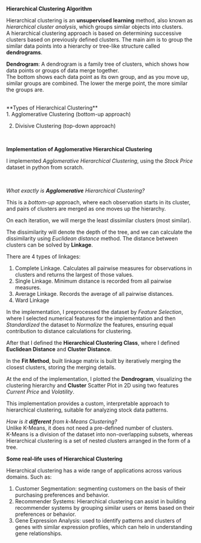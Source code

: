 **Hierarchical Clustering Algorithm** <br/>

Hierarchical clustering is an **unsupervised learning** method, also known as *hierarchical cluster analysis*, which groups similar objects into clusters.<br/>
A hierarchical clustering approach is based on determining successive clusters based on previously defined clusters. The main aim is to group the similar data points into a hierarchy or tree-like structure called **dendrograms**.<br/>

**Dendrogram**: A dendrogram is a family tree of clusters, which shows how data points or groups of data merge together.<br/> The bottom shows each data point as its own group, and as you move up, similar groups are combined. The lower the merge point, the more similar the groups are.

<br>                                                                                                                                                                                                                                                                 
**Types of Hierarchical Clustering** 
<br>
1. Agglomerative Clustering (bottom-up approach)

2. Divisive Clustering (top-down approach)  

<br>


**Implementation of Agglomerative Hierarchical Clustering** <br/>

I implemented *Agglomerative Hierarchical Clustering*, using the *Stock Price* dataset in python from scratch.

<br>

*What exactly is **Agglomerative** Hierarchical Clustering?* <br/>

This is a *bottom-up* approach, where each observation starts in its cluster, and pairs of clusters are merged as one moves up the hierarchy. <br/>

On each iteration, we will merge the least dissimilar clusters (most similar).<br/>

The dissimilarity will denote the depth of the tree, and we can calculate the dissimilarity using *Euclidean distance* method.
The distance between clusters can be solved by **Linkage**.<br/>

There are 4 types of linkages:<br/>

1. Complete Linkage. Calculates all pairwise measures for observations in clusters and returns the largest of those values.<br/>
2. Single Linkage. Minimum distance is recorded from all pairwise measures.<br/>
3. Average Linkage. Records the average of all pairwise distances.<br/>
4. Ward Linkage<br/>


In the implementation, I preprocessed the dataset by *Feature Selection*, where I selected numerical features for the implementation and then *Standardized* the dataset to *Normalize* the features, ensuring equal contribution to distance calculations for clustering.<br/>

After that I defined the **Hierarchical Clustering Class**, where I defined **Euclidean Distance** and **Cluster Distance**. <br/>

In the **Fit Method**, built linkage matrix is built by iteratively merging the closest clusters, storing the merging details. <br/>

At the end of the implementation, I plotted the **Dendrogram**, visualizing the clustering hierarchy and **Cluster** Scatter Plot in 2D using two features *Current Price* and *Volatility*. <br/>

This implementation provides a custom, interpretable approach to hierarchical clustering, suitable for analyzing stock data patterns.<br/>

*How is it **different** from k-Means Clustering?* <br/>
Unlike K-Means, it does not need a pre-defined number of clusters. <br/>
K-Means is a division of the dataset into non-overlapping subsets, whereas Hierarchical clustering is a set of nested clusters arranged in the form of a tree.<br/>

**Some real-life uses of Hierarchical Clustering**<br/>

Hierarchical clustering has a wide range of applications across various domains. Such as:
1. Customer Segmentation: segmenting customers on the basis of their purchasing preferences and behavior.<br/>
2. Recommender Systems: Hierarchical clustering can assist in building recommender systems by grouping similar users or items based on their preferences or behavior. <br/>
3. Gene Expression Analysis: used to identify patterns and clusters of genes with similar expression profiles, which can helo in understanding gene relationships.












